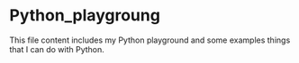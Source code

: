 # Python_playgroung

This file content includes my Python playground and some examples things that I can do with Python.
